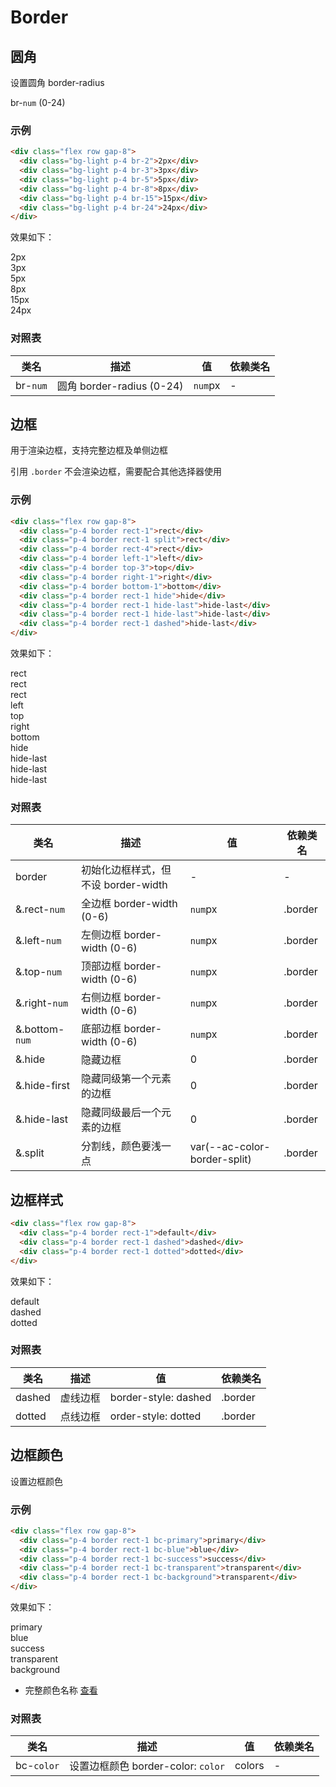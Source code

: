 <script>
  import '@/lib'
</script>

# Border <Badge text="组合" title="该选择器需要组合使用" />

## 圆角

设置圆角 border-radius

br-`num` (0-24)

### 示例

```html
<div class="flex row gap-8">
  <div class="bg-light p-4 br-2">2px</div>
  <div class="bg-light p-4 br-3">3px</div>
  <div class="bg-light p-4 br-5">5px</div>
  <div class="bg-light p-4 br-8">8px</div>
  <div class="bg-light p-4 br-15">15px</div>
  <div class="bg-light p-4 br-24">24px</div>
</div>
```

效果如下：

<div class="flex row gap-8">
  <div class="bg-light p-4 br-2">2px</div>
  <div class="bg-light p-4 br-3">3px</div>
  <div class="bg-light p-4 br-5">5px</div>
  <div class="bg-light p-4 br-8">8px</div>
  <div class="bg-light p-4 br-15">15px</div>
  <div class="bg-light p-4 br-24">24px</div>
</div>

### 对照表

| 类名     | 描述                      | 值      | 依赖类名 |
| -------- | ------------------------- | ------- | -------- |
| br-`num` | 圆角 border-radius (0-24) | `num`px | -        |

## 边框 <Badge text="组合" title="该选择器需要组合使用" />

用于渲染边框，支持完整边框及单侧边框

引用 `.border` 不会渲染边框，需要配合其他选择器使用

### 示例

```html
<div class="flex row gap-8">
  <div class="p-4 border rect-1">rect</div>
  <div class="p-4 border rect-1 split">rect</div>
  <div class="p-4 border rect-4">rect</div>
  <div class="p-4 border left-1">left</div>
  <div class="p-4 border top-3">top</div>
  <div class="p-4 border right-1">right</div>
  <div class="p-4 border bottom-1">bottom</div>
  <div class="p-4 border rect-1 hide">hide</div>
  <div class="p-4 border rect-1 hide-last">hide-last</div>
  <div class="p-4 border rect-1 hide-last">hide-last</div>
  <div class="p-4 border rect-1 dashed">hide-last</div>
</div>
```

效果如下：

<div class="flex row gap-8">
  <div class="p-4 border rect-1">rect</div>
  <div class="p-4 border rect-1 split">rect</div>
  <div class="p-4 border rect-4">rect</div>
  <div class="p-4 border left-1">left</div>
  <div class="p-4 border top-3">top</div>
  <div class="p-4 border right-1">right</div>
  <div class="p-4 border bottom-1">bottom</div>
  <div class="p-4 border rect-1 hide">hide</div>
  <div class="p-4 border rect-1 hide-last">hide-last</div>
  <div class="p-4 border rect-1 hide-last">hide-last</div>
  <div class="p-4 border rect-1 dashed">hide-last</div>
</div>

### 对照表

| 类名           | 描述                                | 值                           | 依赖类名 |
| -------------- | ----------------------------------- | ---------------------------- | -------- |
| border         | 初始化边框样式，但不设 border-width | -                            | -        |
| &.rect-`num`   | 全边框 border-width (0-6)           | `num`px                      | .border  |
| &.left-`num`   | 左侧边框 border-width (0-6)         | `num`px                      | .border  |
| &.top-`num`    | 顶部边框 border-width (0-6)         | `num`px                      | .border  |
| &.right-`num`  | 右侧边框 border-width (0-6)         | `num`px                      | .border  |
| &.bottom-`num` | 底部边框 border-width (0-6)         | `num`px                      | .border  |
| &.hide         | 隐藏边框                            | 0                            | .border  |
| &.hide-first   | 隐藏同级第一个元素的边框            | 0                            | .border  |
| &.hide-last    | 隐藏同级最后一个元素的边框          | 0                            | .border  |
| &.split        | 分割线，颜色要浅一点                | var(--ac-color-border-split) | .border  |

## 边框样式

```html
<div class="flex row gap-8">
  <div class="p-4 border rect-1">default</div>
  <div class="p-4 border rect-1 dashed">dashed</div>
  <div class="p-4 border rect-1 dotted">dotted</div>
</div>
```

效果如下：

<div class="flex row gap-8">
  <div class="p-4 border rect-1">default</div>
  <div class="p-4 border rect-1 dashed">dashed</div>
  <div class="p-4 border rect-1 dotted">dotted</div>
</div>

### 对照表

| 类名   | 描述     | 值                   | 依赖类名 |
| ------ | -------- | -------------------- | -------- |
| dashed | 虚线边框 | border-style: dashed | .border  |
| dotted | 点线边框 | order-style: dotted  | .border  |

## 边框颜色

设置边框颜色

### 示例

```html
<div class="flex row gap-8">
  <div class="p-4 border rect-1 bc-primary">primary</div>
  <div class="p-4 border rect-1 bc-blue">blue</div>
  <div class="p-4 border rect-1 bc-success">success</div>
  <div class="p-4 border rect-1 bc-transparent">transparent</div>
  <div class="p-4 border rect-1 bc-background">transparent</div>
</div>
```

效果如下：

<div class="flex row gap-8">
  <div class="p-4 border rect-1 bc-primary">primary</div>
  <div class="p-4 border rect-1 bc-blue">blue</div>
  <div class="p-4 border rect-1 bc-success">success</div>
  <div class="p-4 border rect-1 bc-transparent">transparent</div>
  <div class="p-4 border rect-1 bc-background">background</div>
</div>

- 完整颜色名称 [查看](color.md#通用颜色名称)

### 对照表

| 类名       | 描述                               | 值     | 依赖类名 |
| ---------- | ---------------------------------- | ------ | -------- |
| bc-`color` | 设置边框颜色 border-color: `color` | colors | -        |
